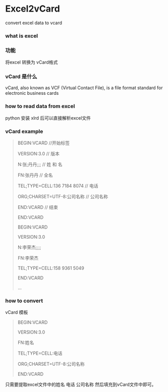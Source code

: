 # Excel2vCard
convert excel data to vcard 

### what is excel

### 功能
将excel 转换为 vCard格式

### vCard 是什么

vCard, also known as VCF (Virtual Contact File), is a file format standard for electronic business cards

### how to read data from excel

python 安装 xlrd 后可以直接解析excel文件

### vCard example

> BEGIN:VCARD //开始标签
>
> VERSION:3.0 // 版本 
>
> N:张;丹丹;;; // 姓 和 名 
>
> FN:张丹丹 // 全名
>
> TEL;TYPE=CELL:136 7184 8074 // 电话
>
> ORG;CHARSET=UTF-8:公司名称  // 公司名称
>
> END:VCARD // 结束
>
>
> END:VCARD
>
> BEGIN:VCARD
>
> VERSION:3.0
>
> N:李荣杰;;;;
>
> FN:李荣杰 
>
> TEL;TYPE=CELL:158 9361 5049
>
> END:VCARD
>
> ...
>

### how to convert

vCard 模板

> BEGIN:VCARD
>
> VERSION:3.0
>
> FN:姓名
>
> TEL;TYPE=CELL:电话
>
> ORG;CHARSET=UTF-8:公司名称
>
> END:VCARD
>



只需要提取excel文件中的姓名 电话 公司名称 然后填充到vCard文件中即可。
